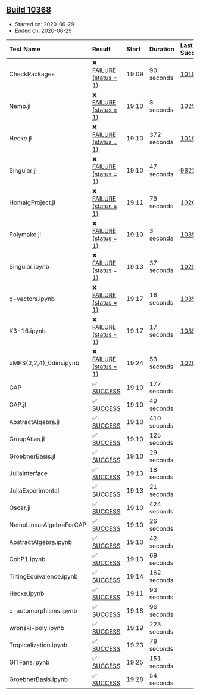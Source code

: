 ## [Build 10368](https://oscarci.mathematik.uni-kl.de/job/oscar/10368/)

* Started on: 2020-06-29
* Ended on: 2020-06-29

| Test Name    | Result | Start | Duration | Last Success | First Failure |
|:-------------|:-------|:------|:---------|:-------------|:--------------|
| CheckPackages | ❌ [FAILURE (status = 1)](https://oscarci.mathematik.uni-kl.de/job/oscar/10368/artifact/logs/build-10368/CheckPackages.log) | 19:09 | 90 seconds | [10197](https://oscarci.mathematik.uni-kl.de/job/oscar/10197/) | [10198](https://oscarci.mathematik.uni-kl.de/job/oscar/10198/) |
| Nemo.jl | ❌ [FAILURE (status = 1)](https://oscarci.mathematik.uni-kl.de/job/oscar/10368/artifact/logs/build-10368/Nemo.jl.log) | 19:10 | 3 seconds | [10252](https://oscarci.mathematik.uni-kl.de/job/oscar/10252/) | [10253](https://oscarci.mathematik.uni-kl.de/job/oscar/10253/) |
| Hecke.jl | ❌ [FAILURE (status = 1)](https://oscarci.mathematik.uni-kl.de/job/oscar/10368/artifact/logs/build-10368/Hecke.jl.log) | 19:10 | 372 seconds | [10197](https://oscarci.mathematik.uni-kl.de/job/oscar/10197/) | [10198](https://oscarci.mathematik.uni-kl.de/job/oscar/10198/) |
| Singular.jl | ❌ [FAILURE (status = 1)](https://oscarci.mathematik.uni-kl.de/job/oscar/10368/artifact/logs/build-10368/Singular.jl.log) | 19:10 | 47 seconds | [9821](https://oscarci.mathematik.uni-kl.de/job/oscar/9821/) | [9822](https://oscarci.mathematik.uni-kl.de/job/oscar/9822/) |
| HomalgProject.jl | ❌ [FAILURE (status = 1)](https://oscarci.mathematik.uni-kl.de/job/oscar/10368/artifact/logs/build-10368/HomalgProject.jl.log) | 19:11 | 79 seconds | [10209](https://oscarci.mathematik.uni-kl.de/job/oscar/10209/) | [10210](https://oscarci.mathematik.uni-kl.de/job/oscar/10210/) |
| Polymake.jl | ❌ [FAILURE (status = 1)](https://oscarci.mathematik.uni-kl.de/job/oscar/10368/artifact/logs/build-10368/Polymake.jl.log) | 19:10 | 3 seconds | [10356](https://oscarci.mathematik.uni-kl.de/job/oscar/10356/) | [10357](https://oscarci.mathematik.uni-kl.de/job/oscar/10357/) |
| Singular.ipynb | ❌ [FAILURE (status = 1)](https://oscarci.mathematik.uni-kl.de/job/oscar/10368/artifact/logs/build-10368/Singular.ipynb.log) | 19:13 | 37 seconds | [10252](https://oscarci.mathematik.uni-kl.de/job/oscar/10252/) | [10253](https://oscarci.mathematik.uni-kl.de/job/oscar/10253/) |
| g-vectors.ipynb | ❌ [FAILURE (status = 1)](https://oscarci.mathematik.uni-kl.de/job/oscar/10368/artifact/logs/build-10368/g-vectors.ipynb.log) | 19:17 | 16 seconds | [10356](https://oscarci.mathematik.uni-kl.de/job/oscar/10356/) | [10357](https://oscarci.mathematik.uni-kl.de/job/oscar/10357/) |
| K3-16.ipynb | ❌ [FAILURE (status = 1)](https://oscarci.mathematik.uni-kl.de/job/oscar/10368/artifact/logs/build-10368/K3-16.ipynb.log) | 19:17 | 17 seconds | [10356](https://oscarci.mathematik.uni-kl.de/job/oscar/10356/) | [10357](https://oscarci.mathematik.uni-kl.de/job/oscar/10357/) |
| uMPS(2,2,4)_0dim.ipynb | ❌ [FAILURE (status = 1)](https://oscarci.mathematik.uni-kl.de/job/oscar/10368/artifact/logs/build-10368/uMPS-2-2-4-_0dim.ipynb.log) | 19:24 | 53 seconds | [10209](https://oscarci.mathematik.uni-kl.de/job/oscar/10209/) | [10210](https://oscarci.mathematik.uni-kl.de/job/oscar/10210/) |
| GAP | ✅ [SUCCESS](https://oscarci.mathematik.uni-kl.de/job/oscar/10368/artifact/logs/build-10368/GAP.log) | 19:10 | 177 seconds |  |  |
| GAP.jl | ✅ [SUCCESS](https://oscarci.mathematik.uni-kl.de/job/oscar/10368/artifact/logs/build-10368/GAP.jl.log) | 19:10 | 49 seconds |  |  |
| AbstractAlgebra.jl | ✅ [SUCCESS](https://oscarci.mathematik.uni-kl.de/job/oscar/10368/artifact/logs/build-10368/AbstractAlgebra.jl.log) | 19:10 | 410 seconds |  |  |
| GroupAtlas.jl | ✅ [SUCCESS](https://oscarci.mathematik.uni-kl.de/job/oscar/10368/artifact/logs/build-10368/GroupAtlas.jl.log) | 19:10 | 125 seconds |  |  |
| GroebnerBasis.jl | ✅ [SUCCESS](https://oscarci.mathematik.uni-kl.de/job/oscar/10368/artifact/logs/build-10368/GroebnerBasis.jl.log) | 19:10 | 29 seconds |  |  |
| JuliaInterface | ✅ [SUCCESS](https://oscarci.mathematik.uni-kl.de/job/oscar/10368/artifact/logs/build-10368/JuliaInterface.log) | 19:13 | 18 seconds |  |  |
| JuliaExperimental | ✅ [SUCCESS](https://oscarci.mathematik.uni-kl.de/job/oscar/10368/artifact/logs/build-10368/JuliaExperimental.log) | 19:13 | 21 seconds |  |  |
| Oscar.jl | ✅ [SUCCESS](https://oscarci.mathematik.uni-kl.de/job/oscar/10368/artifact/logs/build-10368/Oscar.jl.log) | 19:10 | 424 seconds |  |  |
| NemoLinearAlgebraForCAP | ✅ [SUCCESS](https://oscarci.mathematik.uni-kl.de/job/oscar/10368/artifact/logs/build-10368/NemoLinearAlgebraForCAP.log) | 19:10 | 26 seconds |  |  |
| AbstractAlgebra.ipynb | ✅ [SUCCESS](https://oscarci.mathematik.uni-kl.de/job/oscar/10368/artifact/logs/build-10368/AbstractAlgebra.ipynb.log) | 19:10 | 42 seconds |  |  |
| CohP1.ipynb | ✅ [SUCCESS](https://oscarci.mathematik.uni-kl.de/job/oscar/10368/artifact/logs/build-10368/CohP1.ipynb.log) | 19:13 | 69 seconds |  |  |
| TiltingEquivalence.ipynb | ✅ [SUCCESS](https://oscarci.mathematik.uni-kl.de/job/oscar/10368/artifact/logs/build-10368/TiltingEquivalence.ipynb.log) | 19:14 | 162 seconds |  |  |
| Hecke.ipynb | ✅ [SUCCESS](https://oscarci.mathematik.uni-kl.de/job/oscar/10368/artifact/logs/build-10368/Hecke.ipynb.log) | 19:11 | 93 seconds |  |  |
| c-automorphisms.ipynb | ✅ [SUCCESS](https://oscarci.mathematik.uni-kl.de/job/oscar/10368/artifact/logs/build-10368/c-automorphisms.ipynb.log) | 19:18 | 96 seconds |  |  |
| wronski-poly.ipynb | ✅ [SUCCESS](https://oscarci.mathematik.uni-kl.de/job/oscar/10368/artifact/logs/build-10368/wronski-poly.ipynb.log) | 19:19 | 223 seconds |  |  |
| Tropicalization.ipynb | ✅ [SUCCESS](https://oscarci.mathematik.uni-kl.de/job/oscar/10368/artifact/logs/build-10368/Tropicalization.ipynb.log) | 19:23 | 78 seconds |  |  |
| GITFans.ipynb | ✅ [SUCCESS](https://oscarci.mathematik.uni-kl.de/job/oscar/10368/artifact/logs/build-10368/GITFans.ipynb.log) | 19:25 | 151 seconds |  |  |
| GroebnerBasis.ipynb | ✅ [SUCCESS](https://oscarci.mathematik.uni-kl.de/job/oscar/10368/artifact/logs/build-10368/GroebnerBasis.ipynb.log) | 19:28 | 54 seconds |  |  |
